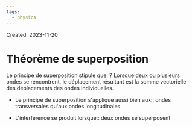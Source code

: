```yaml
---
tags:
  - physics
---
```

Created: 2023-11-20

# Théorème de superposition

Le principe de superposition stipule que:
?
Lorsque deux ou plusieurs ondes se rencontrent, le déplacement résultant est la somme vectorielle des déplacements des ondes individuelles.
<!--SR:!2024-04-13,27,130-->

- Le principe de superposition s'applique aussi bien aux:: ondes transversales qu'aux ondes longitudinales.
<!--SR:!2024-09-15,180,248-->
- L'interférence se produit lorsque:: deux ondes se superposent
<!--SR:!2024-06-04,119,250-->

